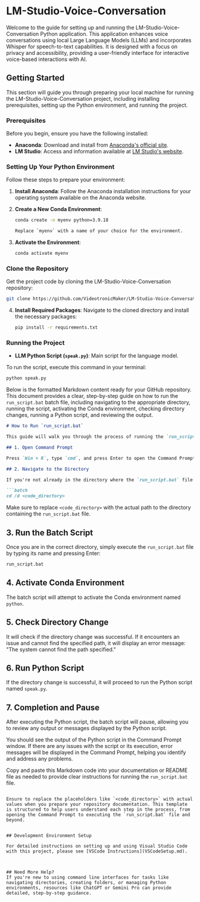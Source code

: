 # LM-Studio-Voice-Conversation

Welcome to the guide for setting up and running the LM-Studio-Voice-Conversation Python application. This application enhances voice conversations using local Large Language Models (LLMs) and incorporates Whisper for speech-to-text capabilities. It is designed with a focus on privacy and accessibility, providing a user-friendly interface for interactive voice-based interactions with AI.

## Getting Started

This section will guide you through preparing your local machine for running the LM-Studio-Voice-Conversation project, including installing prerequisites, setting up the Python environment, and running the project.

### Prerequisites

Before you begin, ensure you have the following installed:

- **Anaconda**: Download and install from [Anaconda's official site](https://www.anaconda.com/).
- **LM Studio**: Access and information available at [LM Studio's website](https://lmstudio.ai/).

### Setting Up Your Python Environment

Follow these steps to prepare your environment:

1. **Install Anaconda**: Follow the Anaconda installation instructions for your operating system available on the Anaconda website.

2. **Create a New Conda Environment**:
   ```bash
   conda create -n myenv python=3.9.18

   Replace `myenv` with a name of your choice for the environment.

3. **Activate the Environment**:
   ```bash
   conda activate myenv
   ```

### Clone the Repository
Get the project code by cloning the LM-Studio-Voice-Conversation repository:
```bash
git clone https://github.com/VideotronicMaker/LM-Studio-Voice-Conversation
```

4. **Install Required Packages**:
   Navigate to the cloned directory and install the necessary packages:
   ```bash
   pip install -r requirements.txt
   ```

### Running the Project
- **LLM Python Script (`speak.py`)**: Main script for the language model.

To run the script, execute this command in your terminal:
```bash
python speak.py
```
Below is the formatted Markdown content ready for your GitHub repository. This document provides a clear, step-by-step guide on how to run the `run_script.bat` batch file, including navigating to the appropriate directory, running the script, activating the Conda environment, checking directory changes, running a Python script, and reviewing the output.

```markdown
# How to Run `run_script.bat`

This guide will walk you through the process of running the `run_script.bat` file from the Command Prompt. Follow these steps to execute your script successfully.

## 1. Open Command Prompt

Press `Win + R`, type `cmd`, and press Enter to open the Command Prompt.

## 2. Navigate to the Directory

If you're not already in the directory where the `run_script.bat` file is located, use the `cd` command to navigate to the directory where your code is stored. Replace `<code_directory>` with the actual path to your code directory:

```batch
cd /d <code_directory>
```

Make sure to replace `<code_directory>` with the actual path to the directory containing the `run_script.bat` file.

## 3. Run the Batch Script

Once you are in the correct directory, simply execute the `run_script.bat` file by typing its name and pressing Enter:

```cmd
run_script.bat
```

## 4. Activate Conda Environment

The batch script will attempt to activate the Conda environment named `python`.

## 5. Check Directory Change

It will check if the directory change was successful. If it encounters an issue and cannot find the specified path, it will display an error message: "The system cannot find the path specified."

## 6. Run Python Script

If the directory change is successful, it will proceed to run the Python script named `speak.py`.

## 7. Completion and Pause

After executing the Python script, the batch script will pause, allowing you to review any output or messages displayed by the Python script.

You should see the output of the Python script in the Command Prompt window. If there are any issues with the script or its execution, error messages will be displayed in the Command Prompt, helping you identify and address any problems.

Copy and paste this Markdown code into your documentation or README file as needed to provide clear instructions for running the `run_script.bat` file.
```

Ensure to replace the placeholders like `<code_directory>` with actual values when you prepare your repository documentation. This template is structured to help users understand each step in the process, from opening the Command Prompt to executing the `run_script.bat` file and beyond.


## Development Environment Setup

For detailed instructions on setting up and using Visual Studio Code with this project, please see [VSCode Instructions](VSCodeSetup.md).



## Need More Help?
If you're new to using command line interfaces for tasks like navigating directories, creating folders, or managing Python environments, resources like ChatGPT or Gemini Pro can provide detailed, step-by-step guidance.
